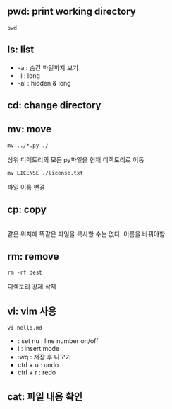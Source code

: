 ## pwd: print working directory

```shell
pwd 
```

## ls: list
* -a : 숨긴 파일까지 보기
* -l : long
* -al : hidden & long

## cd: change directory

## mv: move

```shell
mv ../*.py ./
```

상위 디렉토리의 모든 py파일을 현재 디렉토리로 이동

```shell
mv LICENSE ./license.txt
```

파일 이름 변경

## cp: copy

```shell cp main.py ./main_copy.py
```

같은 위치에 똑같은 파일을 복사할 수는 없다. 이름을 바꿔야함

## rm: remove

```shell
rm -rf dest
```

디렉토리 강제 삭제

## vi: vim 사용

```shell
vi hello.md
```

* : set nu : line number on/off
* i : insert mode
* :wq : 저장 후 나오기
* ctrl + u : undo
* ctrl + r : redo

## cat: 파일 내용 확인

